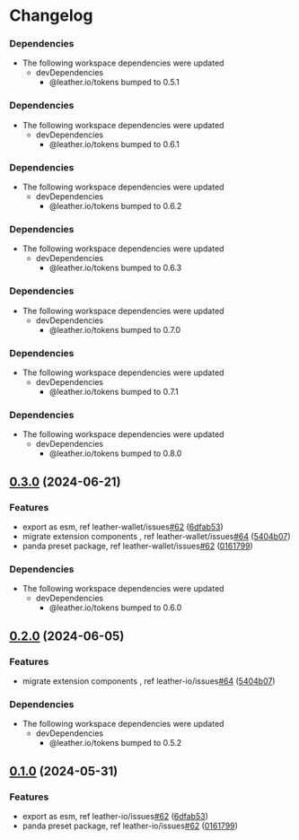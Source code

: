 # Changelog

### Dependencies

* The following workspace dependencies were updated
  * devDependencies
    * @leather.io/tokens bumped to 0.5.1

### Dependencies

* The following workspace dependencies were updated
  * devDependencies
    * @leather.io/tokens bumped to 0.6.1

### Dependencies

* The following workspace dependencies were updated
  * devDependencies
    * @leather.io/tokens bumped to 0.6.2

### Dependencies

* The following workspace dependencies were updated
  * devDependencies
    * @leather.io/tokens bumped to 0.6.3

### Dependencies

* The following workspace dependencies were updated
  * devDependencies
    * @leather.io/tokens bumped to 0.7.0

### Dependencies

* The following workspace dependencies were updated
  * devDependencies
    * @leather.io/tokens bumped to 0.7.1

### Dependencies

* The following workspace dependencies were updated
  * devDependencies
    * @leather.io/tokens bumped to 0.8.0

## [0.3.0](https://github.com/leather-io/mono/compare/@leather.io/panda-preset-v0.2.0...@leather.io/panda-preset-v0.3.0) (2024-06-21)


### Features

* export as esm, ref leather-wallet/issues[#62](https://github.com/leather-io/mono/issues/62) ([6dfab53](https://github.com/leather-io/mono/commit/6dfab539b5358d16743d3e0a22358e9540ef9260))
* migrate extension components , ref leather-wallet/issues[#64](https://github.com/leather-io/mono/issues/64) ([5404b07](https://github.com/leather-io/mono/commit/5404b07a0ad48865d70a13b9801394f4fc577da3))
* panda preset package, ref leather-wallet/issues[#62](https://github.com/leather-io/mono/issues/62) ([0161799](https://github.com/leather-io/mono/commit/01617991e1e975339324e68916eec9012824c440))


### Dependencies

* The following workspace dependencies were updated
  * devDependencies
    * @leather.io/tokens bumped to 0.6.0

## [0.2.0](https://github.com/leather-io/mono/compare/panda-preset-v0.1.1...panda-preset-v0.2.0) (2024-06-05)


### Features

* migrate extension components , ref leather-io/issues[#64](https://github.com/leather-io/mono/issues/64) ([5404b07](https://github.com/leather-io/mono/commit/5404b07a0ad48865d70a13b9801394f4fc577da3))


### Dependencies

* The following workspace dependencies were updated
  * devDependencies
    * @leather.io/tokens bumped to 0.5.2

## [0.1.0](https://github.com/leather-io/mono/compare/panda-preset-v0.0.5...panda-preset-v0.1.0) (2024-05-31)


### Features

* export as esm, ref leather-io/issues[#62](https://github.com/leather-io/mono/issues/62) ([6dfab53](https://github.com/leather-io/mono/commit/6dfab539b5358d16743d3e0a22358e9540ef9260))
* panda preset package, ref leather-io/issues[#62](https://github.com/leather-io/mono/issues/62) ([0161799](https://github.com/leather-io/mono/commit/01617991e1e975339324e68916eec9012824c440))
